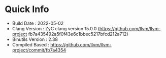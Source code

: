 # Quick Info
* Build Date : 2022-05-02
* Clang Version : ZyC clang version 15.0.0 (https://github.com/llvm/llvm-project fb7a435492a5f0f43e6c1bbec5217bfcd212a712)
* Binutils Version : 2.38
* Compiled Based : https://github.com/llvm/llvm-project/commit/fb7a4354

